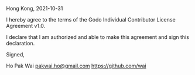 Hong Kong, 2021-10-31

I hereby agree to the terms of the Godo Individual Contributor License
Agreement v1.0.

I declare that I am authorized and able to make this agreement and sign this
declaration.

Signed,

Ho Pak Wai pakwai.ho@gmail.com https://github.com/wai
